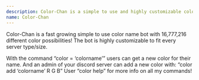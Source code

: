 ```yaml
---
description: Color-Chan is a simple to use and highly customizable color bot
name: Color-Chan
---
```


Color-Chan is a fast growing simple to use color name bot with 16,777,216 different color possibilities! The bot is highly customizable to fit every server type/size.

With the command “color = ‘colorname’” users can get a new color for their name. And an admin of your discord server can add a new color with: “color add ‘colorname’ R G B” User “color help” for more info on all my commands!
